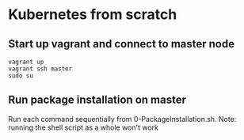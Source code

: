 # Kubernetes from scratch

## Start up vagrant and connect to master node

    vagrant up
    vagrant ssh master
    sudo su


## Run package installation on master

Run each command sequentially from 0-PackageInstallation.sh. Note: running the shell script as a whole won't work
